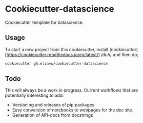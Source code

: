 Cookiecutter-datascience
========================

Cookiecutter template for datascience.

Usage
-----
To start a new project from this cookiecutter, install (cookiecutter)[https://cookiecutter.readthedocs.io/en/latest/] _(duh)_ and then do;

```bash
cookiecutter gh:eliavw/cookiecutter-datascience
``` 


Todo
-----

This will always be a work in progress. Current workflows that are potentially interesting to add:

- Versioning and releases of pip packages
- Easy conversion of notebooks to webpages for the doc site.
- Generation of API-docs from docstrings
